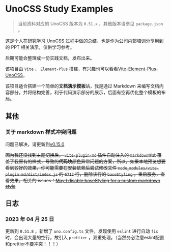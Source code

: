 # UnoCSS Study Examples

> 当前资料对应的 UnoCSS 版本为 `0.51.x` ，其他版本请参见 `package.json` 。

这是个人在研究学习 UnoCSS 过程中做的总结，也是作为公司内部培训分享用到的 PPT 相关演示，仅供学习参考。

后期可能会整理成一份实践文档，发布出来。

该项目由 `Vite` 、 `Element-Plus` 搭建，有兴趣也可以看看[Vite-Element-Plus-UnoCSS](https://github.com/whidy/Vite-Element-Plus-UnoCSS)。

该项目适合搭建一个简单的**文档演示模板**站，我是通过 Markdown 来编写文档内容部分，并将结构完善，利于代码演示部分的展示，后面有空再优化整个模板的布局。

## 其他

### 关于 markdown 样式冲突问题

问题已解决，请更新到[v0.15.0](https://github.com/antfu/vite-plugin-md/releases/tag/v0.15.0)

~~因为我还没找到主题切换后， `vite-plugin-md` 插件自动注入的 `markdown样式` 覆盖了我原有的样式，导致的**代码块**颜色异常问题的方案，所以，如果本地预览想要看到较好的效果，你可能需要在安装依赖后尝试修改文件 `node_modules/vite-plugin-md/dist/index.js` 的 `6712` 行，删除该行的 `baseStyling` 。重启服务，查看效果。相关的 issues：[May I disable baseStyling for a custom markdown style](https://github.com/antfu/vite-plugin-md/issues/92)~~

## 日志

### 2023 年 04 月 25 日

更新到 `0.51.8` ，新增了 `uno.config.ts` 文件，发现使用 `eslint` 进行自动 `fix` 时，会出现大量的空行，故引入 `prettier` ，双重处理。（当然务必注意eslint配置和prettier不要冲突！！！）
